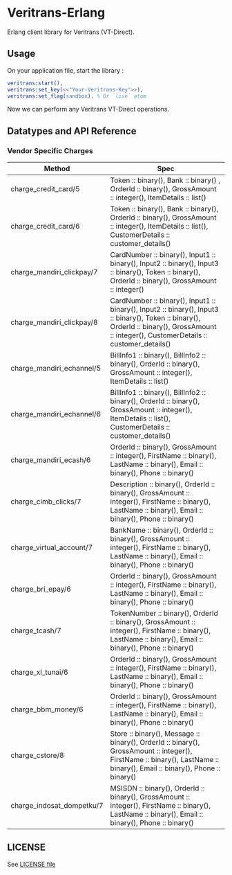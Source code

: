 # Veritrans-Erlang
Erlang client library for Veritrans (VT-Direct).

## Usage

On your application file, start the library :

```erlang
veritrans:start(),
veritrans:set_key(<<"Your-Veritrans-Key">>),
veritrans:set_flag(sandbox). % Or `live` atom
```

Now we can perform any Veritrans VT-Direct operations.

## Datatypes and API Reference

### Vendor Specific Charges
 Method  | Spec 
---------|------
charge_credit_card/5 | Token :: binary(), Bank :: binary() , OrderId :: binary(), GrossAmount :: integer(), ItemDetails :: list()
charge_credit_card/6 | Token :: binary(), Bank :: binary(), OrderId :: binary(), GrossAmount :: integer(), ItemDetails :: list(), CustomerDetails :: customer_details()
charge_mandiri_clickpay/7 | CardNumber :: binary(), Input1 :: binary(), Input2 :: binary(), Input3 :: binary(), Token :: binary(), OrderId :: binary(), GrossAmount :: integer()
charge_mandiri_clickpay/8 | CardNumber :: binary(), Input1 :: binary(), Input2 :: binary(), Input3 :: binary(), Token :: binary(), OrderId :: binary(), GrossAmount :: integer(), CustomerDetails :: customer_details()
charge_mandiri_echannel/5 | BillInfo1 :: binary(), BillInfo2 :: binary(), OrderId :: binary(), GrossAmount :: integer(), ItemDetails :: list()
charge_mandiri_echannel/6 | BillInfo1 :: binary(), BillInfo2 :: binary(), OrderId :: binary(), GrossAmount :: integer(), ItemDetails :: list(), CustomerDetails :: customer_details()
charge_mandiri_ecash/6 | OrderId :: binary(), GrossAmount :: integer(), FirstName :: binary(), LastName :: binary(), Email :: binary(), Phone :: binary()
charge_cimb_clicks/7 | Description :: binary(), OrderId :: binary(), GrossAmount :: integer(), FirstName :: binary(), LastName :: binary(), Email :: binary(), Phone :: binary()
charge_virtual_account/7 | BankName :: binary(), OrderId :: binary(), GrossAmount :: integer(), FirstName :: binary(), LastName :: binary(), Email :: binary(), Phone :: binary()
charge_bri_epay/6 | OrderId :: binary(), GrossAmount :: integer(), FirstName :: binary(), LastName :: binary(), Email :: binary(), Phone :: binary()
charge_tcash/7 | TokenNumber :: binary(), OrderId :: binary(), GrossAmount :: integer(), FirstName :: binary(), LastName :: binary(), Email :: binary(), Phone :: binary()
charge_xl_tunai/6 | OrderId :: binary(), GrossAmount :: integer(), FirstName :: binary(), LastName :: binary(), Email :: binary(), Phone :: binary()
charge_bbm_money/6 | OrderId :: binary(), GrossAmount :: integer(), FirstName :: binary(), LastName :: binary(), Email :: binary(), Phone :: binary()
charge_cstore/8 | Store :: binary(), Message :: binary(), OrderId :: binary(), GrossAmount :: integer(), FirstName :: binary(), LastName :: binary(), Email :: binary(), Phone :: binary()
charge_indosat_dompetku/7 | MSISDN :: binary(), OrderId :: binary(), GrossAmount :: integer(), FirstName :: binary(), LastName :: binary(), Email :: binary(), Phone :: binary()

## LICENSE

See [LICENSE file](https://github.com/toopay/veritrans-erlang/blob/master/LICENSE)